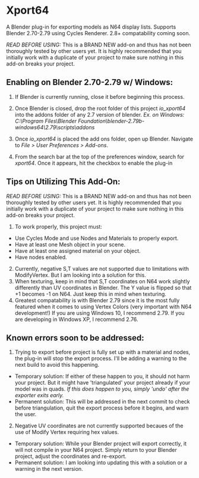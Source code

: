 # Xport64
A Blender plug-in for exporting models as N64 display lists. Supports Blender 2.70-2.79 using Cycles Renderer. 2.8+ compatability coming soon. 

*READ BEFORE USING:* This is a BRAND NEW add-on and thus has not been thoroughly tested by other users yet. It is highly recommended that you initially work with a duplicate of your project to make sure nothing in this add-on breaks your project.

## Enabling on Blender 2.70-2.79 w/ Windows:

1) If Blender is currently running, close it before beginning this process. 

2) Once Blender is closed, drop the root folder of this project *io_xport64* into the addons folder of any 2.7 version of blender. 
*Ex. on Windows: C:\Program Files\Blender Foundation\blender-2.79b-windows64\2.79\scripts\addons*

3) Once *io_xport64* is placed the add ons folder, open up Blender. Navigate to *File > User Preferences > Add-ons*.

4) From the search bar at the top of the preferences window, search for *xport64*. Once it appears, hit the checkbox to enable the plug-in 



## Tips on Utilizing This Add-On:

*READ BEFORE USING:* This is a BRAND NEW add-on and thus has not been thoroughly tested by other users yet. It is highly recommended that you initially work with a duplicate of your project to make sure nothing in this add-on breaks your project.

1) To work properly, this project must:
  - Use Cycles Mode and use Nodes and Materials to properly export.
  - Have at least one Mesh object in your scene.
  - Have at least one assigned material on your object.
  - Have nodes enabled.
2) Currently, negative S,T values are not supported due to limitations with ModifyVertex. But I am looking into a solution for this. 
3) When texturing, keep in mind that S,T coordinates on N64 work slightly differently than UV coordinates in Blender. The Y value is flipped so that +1 becomes -1 on N64. Just keep this in mind when texturing.
4) Greatest compatability is with Blender 2.79 since it is the most fully featured when it comes to using Vertex Colors (very important with N64 development!) If you are using Windows 10, I recommend 2.79. If you are developing in Windows XP, I recommend 2.76.


## Known errors soon to be addressed:
1) Trying to export before project is fully set up with a material and nodes, the plug-in will stop the export process. I'll be adding a warning to the next build to avoid this happening. 
- Temporary solution: If either of these happen to you, it should not harm your project. But it might have 'triangulated' your project already if your model was in quads. *If this does happen to you, simply 'undo' after the exporter exits early.* 
- Permanent solution: This will be addressed in the next commit to check before triangulation, quit the export process before it begins, and warn the user.

2) Negative UV coordinates are not currently supported becaues of the use of Modify Vertex requiring hex values.
- Temporary solution: While your Blender project will export correctly, it will not compile in your N64 project. Simply return to your Blender project, adjust the coordinates and re-export.
- Permanent solution: I am looking into updating this with a solution or a warning in the next version. 
